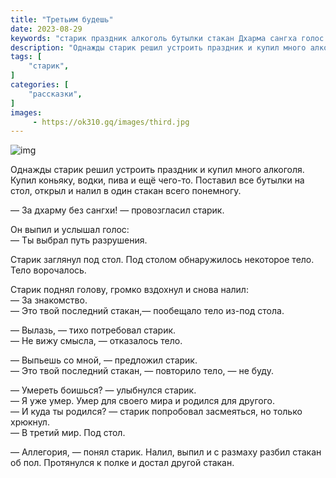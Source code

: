 ```yaml
---
title: "Третьим будешь"
date: 2023-08-29
keywords: "старик праздник алкоголь бутылки стакан Дхарма сангха голос тело"
description: "Однажды старик решил устроить праздник и купил много алкоголя. Купил коньяку, водки, пива и ещё чего-то. Поставил все бутылки на стол, открыл и налил в один стакан всего понемногу."
tags: [
    "старик",
]
categories: [
    "рассказки",
]
images:
     - https://ok310.gq/images/third.jpg
---
```


![img](/images/third.jpg)

Однажды старик решил устроить праздник и купил много алкоголя. Купил коньяку, водки, пива и ещё чего-то. Поставил все бутылки на стол, открыл и налил в один стакан всего понемногу.

— За дхарму без сангхи! — провозгласил старик.

Он выпил и услышал голос:<br>
— Ты выбрал путь разрушения.

Старик заглянул под стол. Под столом обнаружилось некоторое тело. Тело ворочалось.

Старик поднял голову, громко вздохнул и снова налил:<br>
— За знакомство.<br>
— Это твой последний стакан,— пообещало тело из-под стола.

— Вылазь, — тихо потребовал старик.<br>
— Не вижу смысла, — отказалось тело.

— Выпьешь со мной, — предложил старик.<br>
— Это твой последний стакан, — повторило тело, — не буду.

— Умереть боишься? — улыбнулся старик.<br>
— Я уже умер. Умер для своего мира и родился для другого.<br>
— И куда ты родился? — старик попробовал засмеяться, но только хрюкнул.<br>
— В третий мир. Под стол.

— Аллегория, — понял старик. Налил, выпил и с размаху разбил стакан об пол. Протянулся к полке и достал другой стакан.
